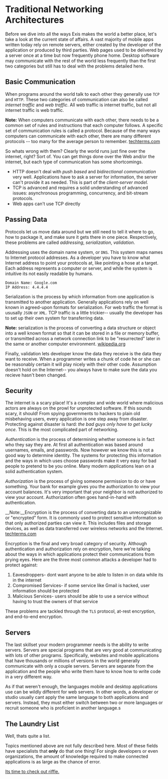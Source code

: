 # Traditional Networking Architectures

Before we dive into all the ways Exis makes the world a better place, let's take a look at the current state of affairs. A vast majority of mobile apps written today rely on remote servers, either created by the developer of the application or produced by third parties. Web pages used to be delivered by a server once at a time but now frequently phone home. Desktop software may communicate with the rest of the world less frequently than the first two categories but still has to deal with the problems detailed here.

## Basic Communication

When programs around the world talk to each other they generally use `TCP` and `HTTP`. These two categories of communication can also be called _internet traffic_ and  _web traffic_. All web traffic is internet traffic, but not all internet traffic is web traffic. 

__Note:__ When computers communicate with each other, there needs to be a common set of rules and instructions that each computer follows. A specific set of communication rules is called a protocol. Because of the many ways computers can communicate with each other, there are many different protocols -- too many for the average person to remember. [techterms.com](http://techterms.com/definition/protocol)

So whats wrong with them? Clearly the world runs just fine over the internet, right? Sort of. You can get things done over the Web and/or the internet, but each type of communication has some shortcomings. 

* HTTP doesn't deal with *push based* and *bidirectional communication* very well. Applications have to ask a server for information, the server can't provide it as needed. This is part of the *client-server model.*
*  TCP is advanced and requires a solid understanding of advanced issues: asynchronous programming, concurrency, and bit-stream protocols. 
*  Web apps can't use TCP directly

## Passing Data
Protocols let us move data around but we still need to tell it where to go, how to package it, and make sure it gets there in one piece. Respectively, these problems are called *addressing*, *serialization*, *validation*.

Addressing uses the domain name system, or `DNS`. This system maps names to Internet protocol addresses. As a developer you have to know what Internet address to point your protocols at, like pointing a hose at a target. Each address represents a computer or server, and while the system is intuitive its not easily readable by humans.

```
Domain Name: Google.com
IP Address: 4.4.4.4
```

Serialization is the process by which information from one application is transmitted to another application. Generally applications rely on well known in agreed-upon formats for serialization. For web traffic the format is ususally `JSON` or `XML`. TCP traffic is a little trickier-- usually the developer has to set up their own system for transferring data.

__Note:__ serialization is the process of converting a data structure or object into a well known format so that it can be stored in a file or memory buffer, or transmitted across a network connection link to be "resurrected" later in the same or another computer environment. [wikipedia.org](http://en.wikipedia.org/wiki/Serialization)

Finally, validation lets developer know the data they receive is the data they want to receive. When a programmer writes a chunk of code he or she can be reasonably certain it will play nicely with their other code. Assumption doesn't hold on the Internet-- you always have to make sure the data you recieve hasn't been changed.

## Security

The internet is a scary place! It's a complex and wide world where malicious actors are always on the prowl for unprotected software. If this sounds scary, it should! From spying governments to hackers to plain old misbehaving users, every application is one step away from disaster. Protecting against disaster is hard: *the bad guys only have to get lucky once*. This is the most complicated part of networking.

*Authentication* is the process of determining whether someone is in fact who they say they are. At first all authentication was based around usernames, emails, and passwords. Now however we know this is not a good way to determine identity. The systems for protecting this information and the ways in which uses choose passwords make it very easy for bad people to pretend to be you online. Many modern applications lean on a solid authentication system.

*Authorization* is the process of giving someone permission to do or have something. Your bank for example gives you the authorization to view your account balances. It's very important that your neighbor is not authorized to view your account. Authorization often goes hand-in-hand with authentication.

__Note:__Encryption is the process of converting data to an unrecognizable or "encrypted" form. It is commonly used to protect sensitive information so that only authorized parties can view it. This includes files and storage devices, as well as data transferred over wireless networks and the Internet. [techterms.com](http://techterms.com/definition/encryption)

Encryption is the final and very broad category of security. Although authentication and authorization rely on encryption, here we're talking about the ways in which applications protect their communications from prying eyes. Here are the three most common attacks a developer had to protect against:

1. Eavesdroppers- dont want anyone to be able to listen in on data while its in the internet
2. Compromised Services- if some service like Gmail is hacked, user information should be protected
3. Malicious Services- users should be able to use a service without having to trust the owners of that service

These problems are tackled through the `TLS` protocol, at-rest encryption, and end-to-end encryption. 

## Servers

The last skillset your modern programmer needs is the ability to write servers. Servers are special programs that are very good at communicating with lots of other programs. Specifically, websites and mobile applications that have thousands or millions of versions in the world generally communicate with only a couple servers. Servers are separate from the application and the people who write them have to know how to write code in a very different way.

As if that weren't enough, the languages mobile and desktop applications use can be wildly different for web servers. In other words, a developer or studio usually cant apply the same language to both applications and servers. Instead, they must either switch between two or more languages or recruit someone who is proficient in another language.s

## The Laundry List

Well, thats quite a list. 

Topics mentioned above are not fully described here. Most of these fields have specialists that **only** do that one thing! For single developers or even organizations, the amount of knowledge required to make connected applications is as large as the chance of error.

[Its time to check out riffle.](/pages/tour/Riffle.md)

